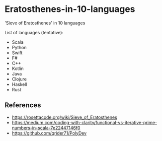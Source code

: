 # Eratosthenes-in-10-languages
'Sieve of Eratosthenes' in 10 languages

List of languages (tentative):

- Scala
- Python
- Swift
- F#
- C++
- Kotlin
- Java
- Clojure
- Haskell
- Rust


## References
- https://rosettacode.org/wiki/Sieve_of_Eratosthenes
- https://medium.com/coding-with-clarity/functional-vs-iterative-prime-numbers-in-scala-7e22447146f0
- https://github.com/qrider71/PolyDev
